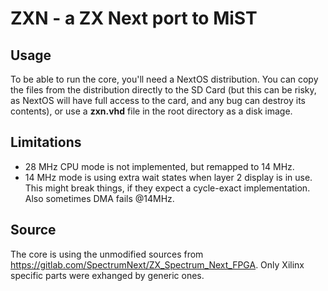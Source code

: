 # ZXN - a ZX Next port to MiST
## Usage
To be able to run the core, you'll need a NextOS distribution. You can copy the files from the distribution directly to the SD Card (but this can be risky, as NextOS will have full access to the card, and any bug can destroy its contents), or use a **zxn.vhd** file in the root directory as a disk image.
## Limitations
- 28 MHz CPU mode is not implemented, but remapped to 14 MHz.
- 14 MHz mode is using extra wait states when layer 2 display is in use. This might break things, if they expect a cycle-exact implementation. Also sometimes DMA fails @14MHz.
## Source
The core is using the unmodified sources from https://gitlab.com/SpectrumNext/ZX_Spectrum_Next_FPGA. Only Xilinx specific parts were exhanged by generic ones.